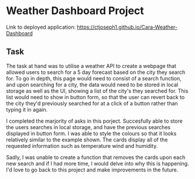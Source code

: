 # Weather Dashboard Project

Link to deployed application:
https://ctjoseph1.github.io/Cara-Weather-Dashboard

## Task

The task at hand was to utilise a weather API to create a webpage that allowed users to search for a 5 day forecast based on the city they search for.
To go in depth, this page would need to consist of a search function, and upon searching for a city, the data would need to be stored in local storage as well as the UI, showing a list of the city's they searched for. This list would need to show in button form, so that the user can revert back to the city they'd previously searched for at a click of a button rather than typing it in again.

I completed the marjority of asks in this porject. Succesfully able to store the users searches in local storage, and have the previous searches displayed in button form. I was able to style the colours so that it looks relatively similar to the example shown. The cards display all of the requested information such as temperature wind and humidity.

Sadly, I was unable to create a function that removes the cards upon each new search and if I had more time, I would delve into why this is happening. I'd love to go back to this project and make improvements in the future.



